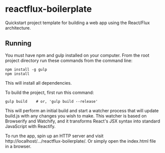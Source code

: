 # reactflux-boilerplate

Quickstart project template for building a web app using the React/Flux architecture.

## Running

You must have npm and gulp installed on your computer. From the root project directory run these commands from the command line:

    npm install -g gulp
    npm install

This will install all dependencies.

To build the project, first run this command:

    gulp build    # or, 'gulp build --release'

This will perform an initial build and start a watcher process that will update build.js with any changes you wish to make. This watcher is based on Browserify and Watchify, and it transforms React's JSX syntax into standard JavaScript with Reactify.

To run the app, spin up an HTTP server and visit http://localhost/.../reactflux-boilerplate/. Or simply open the index.html file in a browser.
